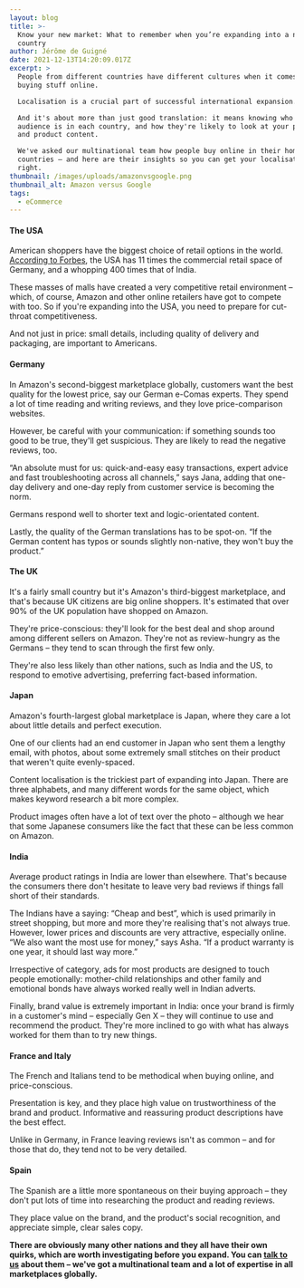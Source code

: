 ```yaml
---
layout: blog
title: >-
  Know your new market: What to remember when you’re expanding into a new
  country
author: Jérôme de Guigné
date: 2021-12-13T14:20:09.017Z
excerpt: >
  People from different countries have different cultures when it comes to
  buying stuff online.

  Localisation is a crucial part of successful international expansion.

  And it's about more than just good translation: it means knowing who your
  audience is in each country, and how they're likely to look at your product
  and product content.

  We've asked our multinational team how people buy online in their home
  countries – and here are their insights so you can get your localisation
  right.
thumbnail: /images/uploads/amazonvsgoogle.png
thumbnail_alt: Amazon versus Google
tags:
  - eCommerce
---
```


#### The USA

American shoppers have the biggest choice of retail options in the world.
[According to Forbes](https://www.forbes.com/sites/adamhartung/2017/05/31/why-the-amazon-effect-is-so-huge-in-the-usa-and-greater-than-in-other-countries/?sh=3f1fc7b1aaef),
the USA has 11 times the commercial retail space of Germany, and a whopping 400
times that of India.

These masses of malls have created a very competitive retail environment –
which, of course, Amazon and other online retailers have got to compete with
too. So if you're expanding into the USA, you need to prepare for cut-throat
competitiveness.

And not just in price: small details, including quality of delivery and
packaging, are important to Americans.

#### Germany

In Amazon's second-biggest marketplace globally, customers want the best quality
for the lowest price, say our German e-Comas experts. They spend a lot of time
reading and writing reviews, and they love price-comparison websites.

However, be careful with your communication: if something sounds too good to be
true, they'll get suspicious. They are likely to read the negative reviews, too.

“An absolute must for us: quick-and-easy easy transactions, expert advice and
fast troubleshooting across all channels,” says Jana, adding that one-day
delivery and one-day reply from customer service is becoming the norm.

Germans respond well to shorter text and logic-orientated content.

Lastly, the quality of the German translations has to be spot-on. “If the German
content has typos or sounds slightly non-native, they won't buy the product.”

#### The UK

It's a fairly small country but it's Amazon's third-biggest marketplace, and
that's because UK citizens are big online shoppers. It's estimated that over 90%
of the UK population have shopped on Amazon.

They're price-conscious: they'll look for the best deal and shop around among
different sellers on Amazon. They're not as review-hungry as the Germans – they
tend to scan through the first few only.

They're also less likely than other nations, such as India and the US, to
respond to emotive advertising, preferring fact-based information.

#### Japan

Amazon's fourth-largest global marketplace is Japan, where they care a lot about
little details and perfect execution.

One of our clients had an end customer in Japan who sent them a lengthy email,
with photos, about some extremely small stitches on their product that weren't
quite evenly-spaced.

Content localisation is the trickiest part of expanding into Japan. There are
three alphabets, and many different words for the same object, which makes
keyword research a bit more complex.

Product images often have a lot of text over the photo – although we hear that
some Japanese consumers like the fact that these can be less common on Amazon.

#### India

Average product ratings in India are lower than elsewhere. That's because the
consumers there don't hesitate to leave very bad reviews if things fall short of
their standards.

The Indians have a saying: “Cheap and best”, which is used primarily in street
shopping, but more and more they're realising that's not always true. However,
lower prices and discounts are very attractive, especially online. “We also want
the most use for money,” says Asha. “If a product warranty is one year, it
should last way more.”

Irrespective of category, ads for most products are designed to touch people
emotionally: mother-child relationships and other family and emotional bonds
have always worked really well in Indian adverts.

Finally, brand value is extremely important in India: once your brand is firmly
in a customer's mind – especially Gen X – they will continue to use and
recommend the product. They're more inclined to go with what has always worked
for them than to try new things.

#### France and Italy

The French and Italians tend to be methodical when buying online, and
price-conscious.

Presentation is key, and they place high value on trustworthiness of the brand
and product. Informative and reassuring product descriptions have the best
effect.

Unlike in Germany, in France leaving reviews isn't as common – and for those
that do, they tend not to be very detailed.

#### Spain

The Spanish are a little more spontaneous on their buying approach – they don't
put lots of time into researching the product and reading reviews.

They place value on the brand, and the product's social recognition, and
appreciate simple, clear sales copy.

**There are obviously many other nations and they all have their own quirks,
which are worth investigating before you expand. You can
[talk to us](http://e-comas.com/contact.html) about them – we've got a
multinational team and a lot of expertise in all marketplaces globally.**
